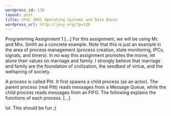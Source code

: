 ```yaml
--- 
wordpress_id: 139
layout: post
title: SYSC 3001 Operating Systems and Data Bases
wordpress_url: http://jevy.org/?p=139
---
```

Programming Assignment 1
[...]
For this assignment, we will be using Mr. and Mrs. Smith as a concrete example.
Note that this is just an example in the area of process management (process creation, state monitoring, IPCs, signals, and timers). In no way this assignment promotes the movie, let alone their values on marriage and family. I strongly believe that marriage and family are the foundation of civilization, the seedbed of virtue, and the wellspring of society.

A process is called Pitt. It first spawns a child process (as an actor). The parent process (real Pitt) reads messages from a Message Queue, while the child process reads messages from an FIFO. The following explains the functions of each process.
[...]

lol.  This should be fun ;)
